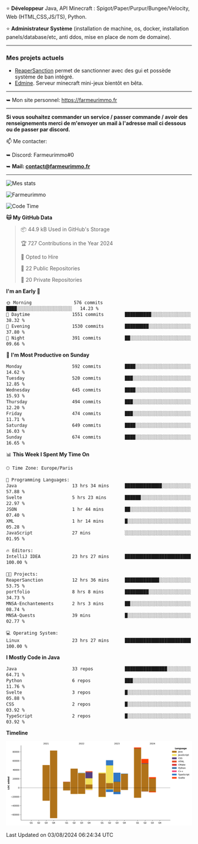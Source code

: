 ⭐ **Développeur** Java, API Minecraft : Spigot/Paper/Purpur/Bungee/Velocity, Web (HTML,CSS,JS/TS), Python.

⭐ **Administrateur Système** (installation de machine, os, docker, installation panels/database/etc, anti ddos, mise en place de nom de domaine).

---

### Mes projets actuels
- [ReaperSanction](https://www.spigotmc.org/resources/reapersanction.89580/) permet de sanctionner avec des gui et possède système de ban intégré.
- [Edmine](https://edmine.net). Serveur minecraft mini-jeux bientôt en bêta.

---

➥ Mon site personnel: https://farmeurimmo.fr

---

**Si vous souhaitez commander un service / passer commande / avoir des renseignements merci de m'envoyer un mail à l'adresse mail ci dessous ou de passer par discord.**

📫 Me contacter:
 
   ➥ Discord: Farmeurimmo#0
   
   ➥ **Mail: contact@farmeurimmo.fr**

---

![Mes stats](https://github-readme-stats.farmeurimmo.fr/api?username=Farmeurimmo&count_private=true&show_icons=true&theme=radical)

<img src="https://komarev.com/ghpvc/?username=Farmeurimmo" alt="Farmeurimmo" />

<!--START_SECTION:waka-->
![Code Time](http://img.shields.io/badge/Code%20Time-1%2C459%20hrs%2024%20mins-blue)

**🐱 My GitHub Data** 

> 📦 44.9 kB Used in GitHub's Storage 
 > 
> 🏆 727 Contributions in the Year 2024
 > 
> 💼 Opted to Hire
 > 
> 📜 22 Public Repositories 
 > 
> 🔑 20 Private Repositories 
 > 
**I'm an Early 🐤** 

```text
🌞 Morning                576 commits         ████░░░░░░░░░░░░░░░░░░░░░   14.23 % 
🌆 Daytime                1551 commits        ██████████░░░░░░░░░░░░░░░   38.32 % 
🌃 Evening                1530 commits        █████████░░░░░░░░░░░░░░░░   37.80 % 
🌙 Night                  391 commits         ██░░░░░░░░░░░░░░░░░░░░░░░   09.66 % 
```
📅 **I'm Most Productive on Sunday** 

```text
Monday                   592 commits         ████░░░░░░░░░░░░░░░░░░░░░   14.62 % 
Tuesday                  520 commits         ███░░░░░░░░░░░░░░░░░░░░░░   12.85 % 
Wednesday                645 commits         ████░░░░░░░░░░░░░░░░░░░░░   15.93 % 
Thursday                 494 commits         ███░░░░░░░░░░░░░░░░░░░░░░   12.20 % 
Friday                   474 commits         ███░░░░░░░░░░░░░░░░░░░░░░   11.71 % 
Saturday                 649 commits         ████░░░░░░░░░░░░░░░░░░░░░   16.03 % 
Sunday                   674 commits         ████░░░░░░░░░░░░░░░░░░░░░   16.65 % 
```


📊 **This Week I Spent My Time On** 

```text
🕑︎ Time Zone: Europe/Paris

💬 Programming Languages: 
Java                     13 hrs 34 mins      ██████████████░░░░░░░░░░░   57.88 % 
Svelte                   5 hrs 23 mins       ██████░░░░░░░░░░░░░░░░░░░   22.97 % 
JSON                     1 hr 44 mins        ██░░░░░░░░░░░░░░░░░░░░░░░   07.40 % 
XML                      1 hr 14 mins        █░░░░░░░░░░░░░░░░░░░░░░░░   05.28 % 
JavaScript               27 mins             ░░░░░░░░░░░░░░░░░░░░░░░░░   01.95 % 

🔥 Editors: 
IntelliJ IDEA            23 hrs 27 mins      █████████████████████████   100.00 % 

🐱‍💻 Projects: 
ReaperSanction           12 hrs 36 mins      █████████████░░░░░░░░░░░░   53.75 % 
portfolio                8 hrs 8 mins        █████████░░░░░░░░░░░░░░░░   34.73 % 
MNSA-Enchantements       2 hrs 3 mins        ██░░░░░░░░░░░░░░░░░░░░░░░   08.74 % 
MNSA-Quests              39 mins             █░░░░░░░░░░░░░░░░░░░░░░░░   02.77 % 

💻 Operating System: 
Linux                    23 hrs 27 mins      █████████████████████████   100.00 % 
```

**I Mostly Code in Java** 

```text
Java                     33 repos            ████████████████░░░░░░░░░   64.71 % 
Python                   6 repos             ███░░░░░░░░░░░░░░░░░░░░░░   11.76 % 
Svelte                   3 repos             █░░░░░░░░░░░░░░░░░░░░░░░░   05.88 % 
CSS                      2 repos             █░░░░░░░░░░░░░░░░░░░░░░░░   03.92 % 
TypeScript               2 repos             █░░░░░░░░░░░░░░░░░░░░░░░░   03.92 % 
```



**Timeline**

![Lines of Code chart](https://raw.githubusercontent.com/Farmeurimmo/Farmeurimmo/main/assets/bar_graph.png)


 Last Updated on 03/08/2024 06:24:34 UTC
<!--END_SECTION:waka-->
